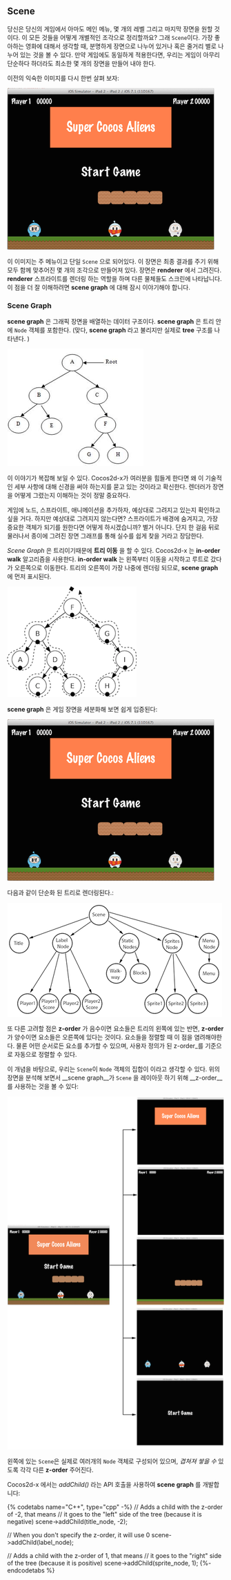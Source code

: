 ## Scene
당신은 당신의 게임에서 아마도 메인 메뉴, 몇 개의 레벨 그리고 마지막 장면을 원할 것이다. 이 모든 것들을 어떻게 개별적인 조각으로 정리할까요? 그래 `Scene`이다. 가장 좋아하는 영화에 대해서 생각할 때, 분명하게 장면으로 나누어 있거나 혹은 줄거리 별로 나누어 있는 것을 볼 수 있다. 만약 게임에도 동일하게 적용한다면, 우리는 게임이 아무리 단순하다 하더라도 최소한 몇 개의 장면을 만들어 내야 한다. 

이전의 익숙한 이미지를 다시 한번 살펴 보자:

![](basic_concepts-img/2n_main.png "")

이 이미지는 주 메뉴이고 단일 `Scene` 으로 되어있다. 이 장면은 최종 결과를 주기 위해 모두 함께 맞추어진 몇 개의 조각으로 만들어져 있다. 장면은 __renderer__ 에서 그려진다. __renderer__ 스프라이트를 렌더링 하는 역할을 하며 다른 물체들도 스크린에 나타납니다. 이 점을 더 잘 이해하려면 __scene graph__ 에 대해 잠시 이야기해야 합니다.

### Scene Graph
__scene graph__ 은 그래픽 장면을 배열하는 데이터 구조이다. __scene graph__ 은 트리 안에 `Node` 객체를 포함한다. (맞다, __scene graph__ 라고 불리지만 실제로 __tree__ 구조를 나타낸다. )

![](basic_concepts-img/tree.jpg "Simple Tree")

이 이야기가 복잡해 보일 수 있다. Cocos2d-x가 여러분을 힘들게 한다면 왜 이 기술적인 세부 사항에 대해 신경을 써야 하는지를 묻고 있는 것이라고 확신한다. 렌더러가 장면을 어떻게 그렸는지 이해하는 것이 정말 중요하다.

게임에 노드, 스프라이트, 애니메이션을 추가하자, 예상대로 그려지고 있는지 확인하고 싶을 거다. 하지만 예상대로 그려지지 않는다면? 스프라이트가 배경에 숨겨지고, 가장 중요한 객체가 되기를 원한다면 어떻게 하시겠습니까? 별거 아니다. 단지 한 걸음 뒤로 물러나서 종이에 그려진 장면 그래프를 통해 실수를 쉽게 찾을 거라고 장담한다.

_Scene Graph_ 은 트리이기때문에 __트리 이동__ 을 할 수 있다.  Cocos2d-x 는 __in-order walk__ 알고리즘을 사용한다. __in-order walk__ 는 왼쪽부터 이동을 시작하고 루트로 갔다가 오른쪽으로 이동한다. 트리의 오른쪽이 가장 나중에 렌더링 되므로, __scene graph__ 에 먼저 표시된다.

![](basic_concepts-img/in-order-walk.png "in-order walk")

__scene graph__ 은 게임 장면을 세분화해 보면 쉽게 입증된다:

![](basic_concepts-img/2n_main.png "")

다음과 같이 단순화 된 트리로 렌더링된다.:

![](basic_concepts-img/2n_mainScene-sceneGraph.png "")

또 다른 고려할 점은 __z-order__ 가 음수이면 요소들은 트리의 왼쪽에 있는 반면, __z-order__ 가 양수이면 요소들은 오른쪽에 있다는 것이다. 요소들을 정렬할 때 이 점을 염려해야한다. 물론 어떤 순서로든 요소를 추가할 수 있으며, 사용자 정의가 된 z-order_를 기준으로 자동으로 정렬할 수 있다.

이 개념을 바탕으로, 우리는 `Scene`이 `Node` 객체의 집합이 이라고 생각할 수 있다. 위의 장면을 분석해 보면서 __scene graph__가 `Scene` 을 레이아웃 하기 위해 __z-order__를 사용하는 것을 볼 수 있다:

![](basic_concepts-img/layers.png "")

왼쪽에 있는 `Scene`은 실제로 여러개의 `Node` 객체로 구성되어 있으며, *겹쳐져 쌓을 수* 있도록 각각 다른 __z-order__ 주어진다.

Cocos2d-x 에서는 *addChild()* 라는 API 호출을 사용하여 __scene graph__ 를 개발합니다:

{% codetabs name="C++", type="cpp" -%}
// Adds a child with the z-order of -2, that means
// it goes to the "left" side of the tree (because it is negative)
scene->addChild(title_node, -2);

// When you don't specify the z-order, it will use 0
scene->addChild(label_node);

// Adds a child with the z-order of 1, that means
// it goes to the "right" side of the tree (because it is positive)
scene->addChild(sprite_node, 1);
{%- endcodetabs %}
